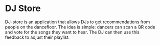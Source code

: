 # DJ Store

DJ-store is an application that allows DJs to get recommendations from people on the dancefloor.
The idea is simple: dancers can scan a QR code and vote for the songs they want to hear.
The DJ can then use this feedback to adjust their playlist.
